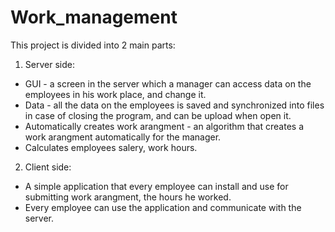 # Work_management

This project is divided into 2 main parts:
1. Server side:
  * GUI - a screen in the server which a manager can access data on the employees in his work place, and change it.
  * Data - all the data on the employees is saved and synchronized into files in case of closing the program, and can be upload when open it.
  * Automatically creates work arangment - an algorithm that creates a work arangment automatically for the manager.
  * Calculates employees salery, work hours.
2. Client side:
  * A simple application that every employee can install and use for submitting work arangment, the hours he worked.
  * Every employee can use the application and communicate with the server.
